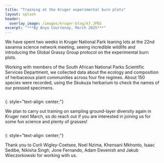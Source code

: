 ```yaml
---
title: "Training at the Kruger experimental burn plots"
layout: splash
header:
  overlay_image: /images/kruger-blog/k7.JPEG
excerpt: "***By Anya Courtenay, March 2025***"
---
```

We have spent two weeks in Kruger National Park leaning lots at the 22nd savanna science network meeting, seeing incredible wildlife and introducing the Global Grassy Group protocol on the experimental burn plots.

Working with members of the South African National Parks Scientific Services Department, we collected data about the ecology and composition of herbaceous plant communities across four fire regimes. About 150 species were recorded, using the Skukuza herbarium to check the names of our pressed specimens.

<figure style="width: 1000px" class="align-centre">
  <img src="{{ site.url }}{{ site.baseurl }}/images/kruger-blog/Blog images/1.png" alt="">
</figure>
{: style="text-align: center;"}

We plan to carry out training on sampling ground-layer diversity again in Kruger next March, so do reach out if you are interested in joining us for some fun science and plenty of grasses!

<figure style="width: 1000px" class="align-centre">
  <img src="{{ site.url }}{{ site.baseurl }}/images/kruger-blog/Blog images/2.png" alt="">
</figure>
{: style="text-align: center;"}

Thank you to Corli Wigley-Coetsee, Noel Nzima, Khensani Mkhonto, Isaac Sedibe, Nikisha Singh, Jone Fernando, Adam Devenish and Jakub Wieczorkowski for working with us. 



